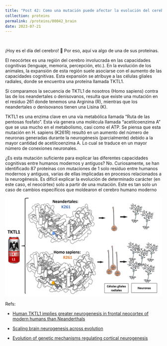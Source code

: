 ```yaml
---
title: "Post 42: Como una mutación puede afectar la evolución del cerebro humano 🧠"
collection: proteins
permalink: /proteins/00042_brain
date: 2023-07-21
---
```


&nbsp;

¡Hoy es el día del cerebro! 🧠 Por eso, aquí va algo de una de sus proteínas.

El neocórtex es una región del cerebro involucrada en las capacidades cognitivas (lenguaje, memoria, percepción, etc.). En la evolución de los animales, la expansión de esta región suele asociarse con el aumento de las capacidades cognitivas. Esta expansión se atribuye a las células gliales radiales, donde se encuentra una proteína llamada TKTL1.

Si comparamos la secuencia de TKTL1 de nosotros (Homo sapiens) contra las de los neandertales o denisovanos, resulta que existe una mutación en el residuo 261 donde tenemos una Arginina (R), mientras que los neandertales o denisovanos tienen una Lisina (K).

TKTL1 es una enzima clave en una vía metabólica llamada “Ruta de las pentosas fosfato”. Esta vía genera una molécula llamada “acetilcoenzima A” que se usa mucho en el metabolismo, casi como el ATP. Se piensa que esta mutación en H. sapiens (K261R) resultó en un aumento del número de neuronas generadas durante la neurogénesis (parcialmente) debido a la mayor cantidad de acetilcoenzima A. Lo cual se traduce en un mayor número de conexiones neuronales.

¿Es esta mutación suficiente para explicar las diferentes capacidades cognitivas entre humanos modernos y antiguos? No. Curiosamente, se han identificado 87 proteínas con mutaciones de 1 solo residuo entre humanos modernos y antiguos, varias de ellas implicadas en procesos relacionados a la neurogénesis. Es difícil explicar la evolución de determinado carácter (en este caso, el neocórtex) solo a partir de una mutación. Este es tan solo un caso de cambios específicos que moldearon el cerebro humano moderno

![img](/images/proteins/00042_tkt.jpg)


Refs:

* [Human TKTL1 implies greater neurogenesis in frontal neocortex of modern humans than Neanderthals](https://www.science.org/doi/10.1126/science.abl6422)

* [Scaling brain neurogenesis across evolution](https://www.science.org/doi/10.1126/science.ade4388)

* [Evolution of genetic mechanisms regulating cortical neurogenesis](https://onlinelibrary.wiley.com/doi/10.1002/dneu.22891)







